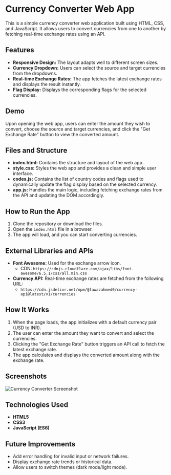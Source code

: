 # Currency Converter Web App

This is a simple currency converter web application built using HTML, CSS, and JavaScript. It allows users to convert currencies from one to another by fetching real-time exchange rates using an API.

## Features

- **Responsive Design:** The layout adapts well to different screen sizes.
- **Currency Dropdown:** Users can select the source and target currencies from the dropdowns.
- **Real-time Exchange Rates:** The app fetches the latest exchange rates and displays the result instantly.
- **Flag Display:** Displays the corresponding flags for the selected currencies.
  
## Demo

Upon opening the web app, users can enter the amount they wish to convert, choose the source and target currencies, and click the "Get Exchange Rate" button to view the converted amount.

## Files and Structure

- **index.html:** Contains the structure and layout of the web app.
- **style.css:** Styles the web app and provides a clean and simple user interface.
- **codes.js:** Contains the list of country codes and flags used to dynamically update the flag display based on the selected currency.
- **app.js:** Handles the main logic, including fetching exchange rates from the API and updating the DOM accordingly.

## How to Run the App

1. Clone the repository or download the files.
2. Open the `index.html` file in a browser.
3. The app will load, and you can start converting currencies.

## External Libraries and APIs

- **Font Awesome:** Used for the exchange arrow icon.
  - CDN: `https://cdnjs.cloudflare.com/ajax/libs/font-awesome/6.5.1/css/all.min.css`
- **Currency API:** Real-time exchange rates are fetched from the following URL:
  - `https://cdn.jsdelivr.net/npm/@fawazahmed0/currency-api@latest/v1/currencies`
  
## How It Works

1. When the page loads, the app initializes with a default currency pair (USD to INR).
2. The user can enter the amount they want to convert and select the currencies.
3. Clicking the "Get Exchange Rate" button triggers an API call to fetch the latest exchange rate.
4. The app calculates and displays the converted amount along with the exchange rate.

## Screenshots

![Currency Converter Screenshot](screenshot.png)

## Technologies Used

- **HTML5**
- **CSS3**
- **JavaScript (ES6)**

## Future Improvements

- Add error handling for invalid input or network failures.
- Display exchange rate trends or historical data.
- Allow users to switch themes (dark mode/light mode).
